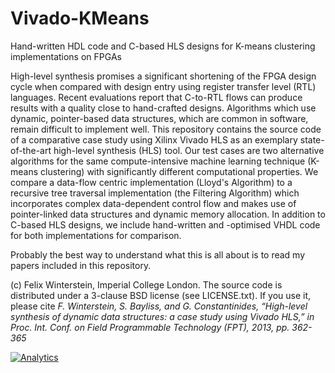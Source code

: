 Vivado-KMeans
=============

Hand-written HDL code and C-based HLS designs for K-means clustering implementations on FPGAs

High-level synthesis promises a significant shortening of the FPGA design cycle when compared with design entry using register transfer level (RTL) languages.
Recent evaluations report that C-to-RTL flows can produce results with a quality close to hand-crafted designs.
Algorithms which use dynamic, pointer-based data structures, which are common in software, remain difficult to implement well.
This repository contains the source code of a comparative case study using Xilinx Vivado HLS as an exemplary state-of-the-art high-level synthesis (HLS) tool.
Our test cases are two alternative algorithms for the same compute-intensive machine learning technique (K-means clustering) with significantly different computational properties.
We compare a data-flow centric implementation (Lloyd's Algorithm) to a recursive tree traversal implementation (the Filtering Algorithm) which incorporates complex data-dependent control flow and makes use of pointer-linked data structures and dynamic memory allocation.
In addition to C-based HLS designs, we include hand-written and -optimised VHDL code for both implementations for comparison.

Probably the best way to understand what this is all about is to read my papers included in this repository.

(c) Felix Winterstein, Imperial College London. The source code is distributed under a 3-clause BSD license (see LICENSE.txt). If you use it, please cite _F. Winterstein, S. Bayliss, and G. Constantinides, “High-level synthesis of dynamic data structures: a case study using Vivado HLS,” in Proc. Int. Conf. on Field Programmable Technology (FPT), 2013, pp. 362-365_

[![Analytics](https://ga-beacon.appspot.com/UA-62121621-1/FelixWinterstein/Vivado-KMeans/readme)](https://github.com/igrigorik/ga-beacon)
